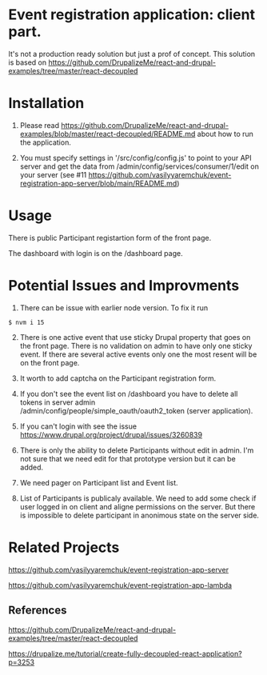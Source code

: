 # Event registration application: client part.

It's not a production ready solution but just a prof of concept.
This solution is based on https://github.com/DrupalizeMe/react-and-drupal-examples/tree/master/react-decoupled

# Installation

1. Please read https://github.com/DrupalizeMe/react-and-drupal-examples/blob/master/react-decoupled/README.md about how to run the application.

2. You must specify settings in '/src/config/config.js' to point to your API server and get the data from /admin/config/services/consumer/1/edit on your server (see #11 https://github.com/vasilyyaremchuk/event-registration-app-server/blob/main/README.md)

# Usage

There is public Participant registartion form of the front page.

The dashboard with login is on the /dashboard page.

# Potential Issues and Improvments

1. There can be issue with earlier node version. To fix it run
```
$ nvm i 15
```

2. There is one active event that use sticky Drupal property that goes on the front page.
There is no validation on admin to have only one sticky event. If there are several active events
only one the most resent will be on the front page.

3. It worth to add captcha on the Participant registration form.

4. If you don't see the event list on /dashboard you have to delete all tokens in server admin
/admin/config/people/simple_oauth/oauth2_token (server application).

5. If you can't login with
see the issue https://www.drupal.org/project/drupal/issues/3260839

6. There is only the ability to delete Participants without edit in admin. I'm not sure that we need edit for that prototype version but it can be added.

7. We need pager on Participant list and Event list.

8. List of Participants is publicaly available. We need to add some check if user logged in on client and aligne permissions on the server. But there is impossible to delete participant in anonimous state on the server side.

# Related Projects

https://github.com/vasilyyaremchuk/event-registration-app-server

https://github.com/vasilyyaremchuk/event-registration-app-lambda

## References

https://github.com/DrupalizeMe/react-and-drupal-examples/tree/master/react-decoupled

https://drupalize.me/tutorial/create-fully-decoupled-react-application?p=3253
